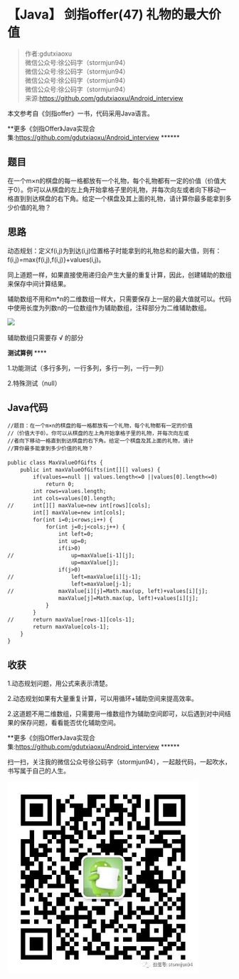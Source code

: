 # 【Java】 剑指offer(47) 礼物的最大价值  
  
> 作者:gdutxiaoxu<br/> 微信公众号:徐公码字（stormjun94）<br/>微信公众号:徐公码字（stormjun94）<br/>微信公众号:徐公码字（stormjun94）<br/>微信公众号:徐公码字（stormjun94）<br/>来源:https://github.com/gdutxiaoxu/Android_interview

本文参考自《剑指offer》一书，代码采用Java语言。

**更多《剑指Offer》Java实现合集:https://github.com/gdutxiaoxu/Android_interview ******

## 题目

在一个m×n的棋盘的每一格都放有一个礼物，每个礼物都有一定的价值（价值大于0）。你可以从棋盘的左上角开始拿格子里的礼物，并每次向左或者向下移动一格直到到达棋盘的右下角。给定一个棋盘及其上面的礼物，请计算你最多能拿到多少价值的礼物？

## 思路

动态规划：定义f(i,j)为到达(i,j)位置格子时能拿到的礼物总和的最大值，则有：f(i,j)=max{f(i,j),f(i,j)}+values(i,j)。

同上道题一样，如果直接使用递归会产生大量的重复计算，因此，创建辅助的数组来保存中间计算结果。

辅助数组不用和m*n的二维数组一样大，只需要保存上一层的最大值就可以。代码中使用长度为列数n的一位数组作为辅助数组，注释部分为二维辅助数组。

_![](https://img2018.cnblogs.com/blog/1407330/201811/1407330-20181113093715360-36843950.png)_

辅助数组只需要存 √ 的部分

**测试算例** ****

1.功能测试（多行多列，一行多列，多行一列，一行一列）

2.特殊测试（null）

## **Java代码**

    
    
    //题目：在一个m×n的棋盘的每一格都放有一个礼物，每个礼物都有一定的价值
    //（价值大于0）。你可以从棋盘的左上角开始拿格子里的礼物，并每次向左或
    //者向下移动一格直到到达棋盘的右下角。给定一个棋盘及其上面的礼物，请计
    //算你最多能拿到多少价值的礼物？
    
    public class MaxValueOfGifts {
    	public int maxValueOfGifts(int[][] values) {
    		if(values==null || values.length<=0 ||values[0].length<=0) 
    			return 0;
    		int rows=values.length;
    		int cols=values[0].length;
    //		int[][] maxValue=new int[rows][cols];
    		int[] maxValue=new int[cols];
    		for(int i=0;i<rows;i++) {
    			for(int j=0;j<cols;j++) {
    				int left=0;
    				int up=0;
    				if(i>0)
    //					up=maxValue[i-1][j];
    					up=maxValue[j];
    				if(j>0)
    //					left=maxValue[i][j-1];
    					left=maxValue[j-1];
    //				maxValue[i][j]=Math.max(up, left)+values[i][j];
    				maxValue[j]=Math.max(up, left)+values[i][j];
    			}
    		}
    //		return maxValue[rows-1][cols-1];
    		return maxValue[cols-1];
    	}
    }
    

## **收获**

1.动态规划问题，用公式来表示清楚。

2.动态规划如果有大量重复计算，可以用循环+辅助空间来提高效率。

2.这道题不用二维数组，只需要用一维数组作为辅助空间即可，以后遇到对中间结果的保存问题，看看能否优化辅助空间。

**更多《剑指Offer》Java实现合集:https://github.com/gdutxiaoxu/Android_interview ******

扫一扫，关注我的微信公众号徐公码字（stormjun94），一起敲代码，一起吹水，书写属于自己的人生。

![](https://raw.githubusercontent.com/gdutxiaoxu/blog_pic/master/offer/20200722234908.png)